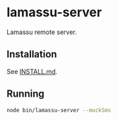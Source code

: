 # lamassu-server

Lamassu remote server.

## Installation

See [INSTALL.md](INSTALL.md).

## Running
```bash
node bin/lamassu-server --mockSms
```
